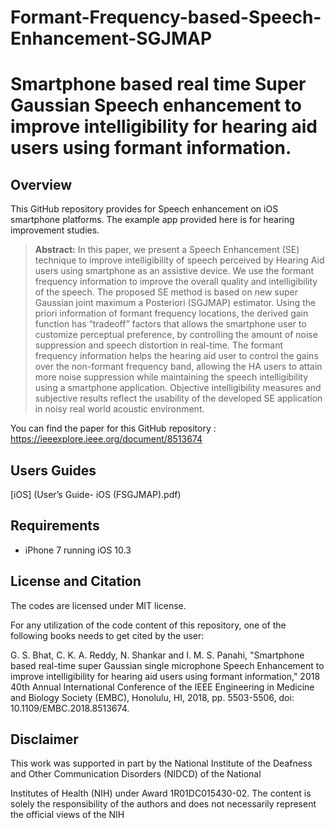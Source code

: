 # Formant-Frequency-based-Speech-Enhancement-SGJMAP

# Smartphone based real time Super Gaussian Speech enhancement to improve intelligibility for hearing aid users using formant information.

## Overview
This GitHub repository provides for Speech enhancement on iOS smartphone platforms. The example app provided here is for hearing improvement studies. 

> **Abstract:** In this paper, we present a Speech Enhancement (SE) technique to improve intelligibility of speech perceived by Hearing Aid users using smartphone as an assistive device. We use the formant frequency information to improve the overall quality and intelligibility of the speech. The proposed SE method is based on new super Gaussian joint maximum a Posteriori (SGJMAP) estimator. Using the priori information of formant frequency locations, the derived gain function has “tradeoff” factors that allows the smartphone user to customize perceptual preference, by controlling the amount of noise suppression and speech distortion in real-time. The formant frequency information helps the hearing aid user to control the gains over the non-formant frequency band, allowing the HA users to attain more noise suppression while maintaining the speech intelligibility using a smartphone application. Objective intelligibility measures and subjective results reflect the usability of the developed SE application in noisy real world acoustic environment.

You can find the paper for this GitHub repository : https://ieeexplore.ieee.org/document/8513674

## Users Guides

[iOS] (User’s Guide- iOS (FSGJMAP).pdf)

## Requirements 
- iPhone 7 running iOS 10.3

## License and Citation
The codes are licensed under MIT license.

For any utilization of the code content of this repository, one of the following books needs to get cited by the user:

G. S. Bhat, C. K. A. Reddy, N. Shankar and I. M. S. Panahi, "Smartphone based real-time super Gaussian single microphone Speech Enhancement to improve intelligibility for hearing aid users using formant information," 2018 40th Annual International Conference of the IEEE Engineering in Medicine and Biology Society (EMBC), Honolulu, HI, 2018, pp. 5503-5506, doi: 10.1109/EMBC.2018.8513674.

## Disclaimer
This work was supported in part by the National Institute of the Deafness and Other Communication Disorders (NIDCD) of the National

Institutes of Health (NIH) under Award 1R01DC015430-02. The content is solely the responsibility of the authors and does not necessarily represent the official views of the NIH
